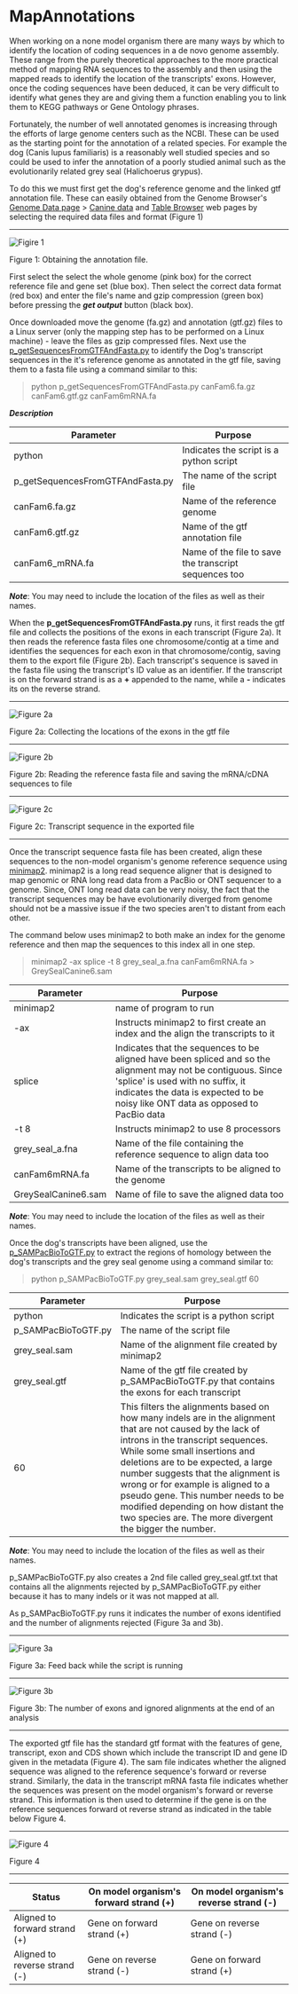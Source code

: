 # MapAnnotations

When working on a none model organism there are many ways by which to identify the location of coding sequences in a de novo genome assembly. These range from the purely theoretical approaches to the more practical method of mapping RNA sequences to the assembly and then using the mapped reads to identify the location of the transcripts' exons. However, once the coding sequences have been deduced, it can be very difficult to identify what genes they are and giving them a function enabling you to link them to KEGG pathways or Gene Ontology phrases. 

Fortunately, the number of well annotated genomes is increasing through the efforts of large genome centers such as the NCBI. These can be used as the starting point for the annotation of a related species. For example the dog (Canis lupus familiaris) is a reasonably well studied species and so could be used to infer the annotation of a poorly studied animal such as the evolutionarily related grey seal (Halichoerus grypus). 

To do this we must first get the dog's reference genome and the linked gtf annotation file. These can easily obtained from the Genome Browser's [Genome Data page](https://hgdownload.soe.ucsc.edu/downloads.html?_gl=1*11ug8p7*_ga*MTMzMDM3MzY1Ny4xNjMyOTIwNTkx*_ga_P5EV0BL192*MTcxOTQzOTk2Mi4yNy4wLjE3MTk0Mzk5NjIuMC4wLjA.) > [Canine data](https://hgdownload.soe.ucsc.edu/goldenPath/canFam6/bigZips/) and [Table Browser](https://genome.ucsc.edu/cgi-bin/hgTables) web pages by selecting the required data files and format (Figure 1)

<hr />

![Figire 1](images/figure1.jpg)

Figure 1: Obtaining the annotation file. 

First select the select the whole genome (pink box) for the correct reference file and gene set (blue box). Then select the correct data format (red box) and enter the file's name and gzip compression (green box) before pressing the ***get output*** button (black box). 

Once downloaded move the genome (fa.gz) and annotation (gtf.gz) files to a Linux server (only the mapping step has to be performed on a Linux machine) - leave the files as gzip compressed files. Next use the [p_getSequencesFromGTFAndFasta.py](scripts/p_getSequencesFromGTFAndFasta.py) to identify the Dog's transcript sequences in the it's reference genome as annotated in the gtf file, saving them to a fasta file using a command similar to this:

> python p_getSequencesFromGTFAndFasta.py canFam6.fa.gz canFam6.gtf.gz canFam6mRNA.fa

***Description*** 

|Parameter|Purpose|
|-|-|
|python|Indicates the script is a python script|
|p_getSequencesFromGTFAndFasta.py|The name of the script file|
|canFam6.fa.gz|Name of the reference genome|
|canFam6.gtf.gz|Name of the gtf annotation file|
|canFam6_mRNA.fa|Name of the file to save the transcript sequences too|

***Note***: You may need to include the location of the files as well as their names.

When the __p_getSequencesFromGTFAndFasta.py__ runs, it first reads the gtf file and collects the positions of the exons in each transcript (Figure 2a). It then reads the reference fasta files one chromosome/contig at a time and identifies the sequences for each exon in that chromosome/contig, saving them to the export file (Figure 2b). Each transcript's sequence is saved in the fasta file using the transcript's ID value as an identifier. If the transcript is on the forward strand is as a __+__ appended to the name, while a __-__ indicates its on the reverse strand. 

<hr />

![Figure 2a](images/figure2a.jpg)

Figure 2a: Collecting the locations of the exons in the gtf file

<hr />

![Figure 2b](images/figure2b.jpg)

Figure 2b: Reading the reference fasta file and saving the mRNA/cDNA sequences to file

<hr />

![Figure 2c](images/figure2c.jpg)

Figure 2c: Transcript sequence in the exported file

<hr />

Once the transcript sequence fasta file has been created, align these sequences to the non-model organism's genome reference sequence using [minimap2](https://github.com/lh3/minimap2). minimap2 is a long read sequence aligner that is designed to map genomic or RNA long read data from a PacBio or ONT sequencer to a genome. Since, ONT long read data can be very noisy, the fact that the transcript sequences may be have evolutionarily diverged from genome should not be a massive issue if the two species aren't to distant from each other. 

The command below uses minimap2 to both make an index for the genome reference and then map the sequences to this index all in one step.  

> minimap2 -ax splice -t 8 grey_seal_a.fna canFam6mRNA.fa \> GreySealCanine6.sam

|Parameter|Purpose|
|-|-|
|minimap2|name of program to run|
|-ax|Instructs minimap2 to first create an index and the align the transcripts to it|
|splice|Indicates that the sequences to be aligned have been spliced and so the alignment may not be contiguous. Since 'splice' is used with no suffix, it indicates the data is expected to be noisy like ONT data as opposed to PacBio data|
|-t 8|Instructs minimap2 to use 8 processors|
|grey_seal_a.fna|Name of the file containing the reference sequence to align data too|
|canFam6mRNA.fa|Name of the transcripts to be aligned to the genome|
|GreySealCanine6.sam|Name of file to save the aligned data too|

***Note***: You may need to include the location of the files as well as their names.

Once the dog's transcripts have been aligned, use the [p_SAMPacBioToGTF.py](scripts/p_SAMPacBioToGTF.py) to extract the regions of homology between the dog's transcripts and the grey seal genome using a command similar to:

> python p_SAMPacBioToGTF.py grey_seal.sam grey_seal.gtf 60

|Parameter|Purpose|
|-|-|
|python|Indicates the script is a python script|
|p_SAMPacBioToGTF.py|The name of the script file|
|grey_seal.sam|Name of the alignment file created by minimap2|
|grey_seal.gtf|Name of the gtf file created by p_SAMPacBioToGTF.py that contains the exons for each transcript|
|60|This filters the alignments based on how many indels are in the alignment that are not caused by the lack of introns in the transcript sequences. While some small insertions and deletions are to be expected, a large number suggests that the alignment is wrong or for example is aligned to a pseudo gene. This number needs to be modified depending on how distant the two species are. The more divergent the bigger the number.|

***Note***: You may need to include the location of the files as well as their names.

p_SAMPacBioToGTF.py also creates a 2nd file called grey_seal.gtf.txt that contains all the alignments rejected by p_SAMPacBioToGTF.py either because it has to many indels or it was not mapped at all.

As p_SAMPacBioToGTF.py runs it indicates the number of exons identified and the number of alignments rejected (Figure 3a and 3b).

<hr />

![Figure 3a](images/figure3a.jpg)

Figure 3a: Feed back while the script is running

<hr />

![Figure 3b](images/figure3b.jpg)

Figure 3b: The number of exons and ignored alignments at the end of an analysis

<hr />

The exported gtf file has the standard gtf format with the features of gene, transcript, exon and CDS shown which include the transcript ID and gene ID given in the metadata (Figure 4). The sam file indicates whether the aligned sequence was aligned to the reference sequence's forward or reverse strand. Similarly, the data in the transcript mRNA fasta file indicates whether the sequences was present on the model organism's forward or reverse strand. This information is then used to determine if the gene is on the reference sequences forward ot reverse strand as indicated in the table below Figure 4.

<hr />

![Figure 4](images/figure4.jpg)

Figure 4

<hr />

|Status|On model organism's forward strand (+)|On model organism's reverse strand (-)|
|-|-|-|
|Aligned to forward strand (+)|Gene on forward strand (+)| Gene on reverse strand (-)|
|Aligned to reverse strand (-)|Gene on reverse strand (-)|Gene on forward strand (+)|
